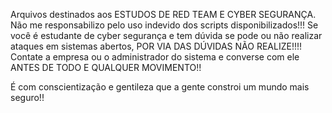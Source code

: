 Arquivos destinados aos ESTUDOS DE RED TEAM E CYBER SEGURANÇA. Não me responsabilizo pelo uso indevido dos scripts disponibilizados!!!
Se você é estudante de cyber segurança e tem dúvida se pode ou não realizar ataques em sistemas abertos, POR VIA DAS DÚVIDAS NÃO REALIZE!!!!
Contate a empresa ou o administrador do sistema e converse com ele ANTES DE TODO E QUALQUER MOVIMENTO!!

É com conscientização e gentileza que a gente constroi um mundo mais seguro!!
